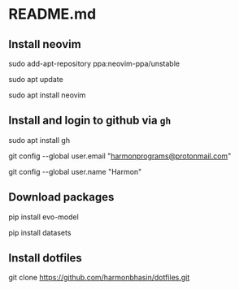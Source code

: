 # README.md

## Install neovim

sudo add-apt-repository ppa:neovim-ppa/unstable

sudo apt update

sudo apt install neovim

## Install and login to github via `gh`

sudo apt install gh

git config --global user.email "harmonprograms@protonmail.com"

git config --global user.name "Harmon"

## Download packages

pip install evo-model

pip install datasets

## Install dotfiles

git clone https://github.com/harmonbhasin/dotfiles.git
